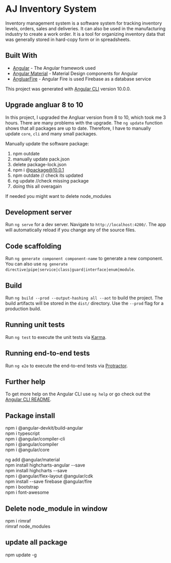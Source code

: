 # AJ Inventory System

Inventory management system is a software system for tracking inventory levels, orders, sales and deliveries. It can also be used in the manufacturing industry to create a work order. It is a tool for organizing inventory data that was generally stored in hard-copy form or in spreadsheets.

## Built With

* [Angular](https://angular.io/) - The Angular framework used
* [Angular Material](https://material.angular.io/) - Material Design components for Angular
* [AngluarFire](https://github.com/angular/angularfire/) - Angular Fire is used Firebase as a database service


This project was generated with [Angular CLI](https://github.com/angular/angular-cli) version 10.0.0.

## Upgrade angluar 8 to 10
In this project, I upgraded the Angluar version from 8 to 10, which took me 3 hours.
There are many problems with the upgrade. The `ng update` function shows that all packages are up to date. Therefore, I have to manually update `core`, `cli` and many small packages.

Manually update the software package:
1. npm outdate  
2. manually update pack.json  
3. delete package-lock.json  
4. npm i @package@10.0.1  
5. npm outdate // check its updated  
6. ng update //check missing package  
7. doing this all overagain  

If needed you might want to delete node_modules  


## Development server

Run `ng serve` for a dev server. Navigate to `http://localhost:4200/`. The app will automatically reload if you change any of the source files.

## Code scaffolding

Run `ng generate component component-name` to generate a new component. You can also use `ng generate directive|pipe|service|class|guard|interface|enum|module`.

## Build

Run `ng build --prod --output-hashing all --aot` to build the project. The build artifacts will be stored in the `dist/` directory. Use the `--prod` flag for a production build.

## Running unit tests

Run `ng test` to execute the unit tests via [Karma](https://karma-runner.github.io).

## Running end-to-end tests

Run `ng e2e` to execute the end-to-end tests via [Protractor](http://www.protractortest.org/).

## Further help

To get more help on the Angular CLI use `ng help` or go check out the [Angular CLI README](https://github.com/angular/angular-cli/blob/master/README.md).

## Package install

npm i @angular-devkit/build-angular  
npm i typescript  
npm i @angular/compiler-cli  
npm i @angular/compiler  
npm i @angular/core  

ng add @angular/material  
npm install highcharts-angular --save  
npm install highcharts --save  
npm i @angular/flex-layout @angular/cdk  
npm install --save firebase @angular/fire  
npm i bootstrap  
npm i font-awesome  


##  Delete node_module in window
npm i rimraf  
rimraf node_modules

## update all package
npm update -g
